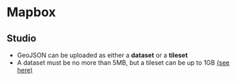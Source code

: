 # Mapbox

## Studio

- GeoJSON can be uploaded as either a **dataset** or a **tileset**
- A dataset must be no more than 5MB, but a tileset can be up to 1GB [(see here)](https://www.mapbox.com/help/uploads/#accepted-file-types-and-transfer-limits)